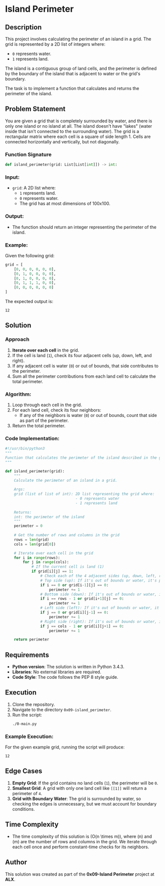 # Island Perimeter

## Description

This project involves calculating the perimeter of an island in a grid. The grid is represented by a 2D list of integers where:
- `0` represents water.
- `1` represents land.

The island is a contiguous group of land cells, and the perimeter is defined by the boundary of the island that is adjacent to water or the grid's boundary.

The task is to implement a function that calculates and returns the perimeter of the island.

## Problem Statement

You are given a grid that is completely surrounded by water, and there is only one island or no island at all. The island doesn't have "lakes" (water inside that isn't connected to the surrounding water). The grid is a rectangular matrix where each cell is a square of side length 1. Cells are connected horizontally and vertically, but not diagonally.

### Function Signature
```python
def island_perimeter(grid: List[List[int]]) -> int:
```

### Input:
- `grid`: A 2D list where:
  - `1` represents land.
  - `0` represents water.
  - The grid has at most dimensions of 100x100.

### Output:
- The function should return an integer representing the perimeter of the island.

### Example:

Given the following grid:

```python
grid = [
    [0, 0, 0, 0, 0, 0],
    [0, 1, 0, 0, 0, 0],
    [0, 1, 0, 0, 0, 0],
    [0, 1, 1, 1, 0, 0],
    [0, 0, 0, 0, 0, 0]
]
```

The expected output is:
```
12
```

## Solution

### Approach

1. **Iterate over each cell** in the grid.
2. If the cell is land (`1`), check its four adjacent cells (up, down, left, and right).
3. If any adjacent cell is water (`0`) or out of bounds, that side contributes to the perimeter.
4. Sum all the perimeter contributions from each land cell to calculate the total perimeter.

### Algorithm:
1. Loop through each cell in the grid.
2. For each land cell, check its four neighbors:
   - If any of the neighbors is water (`0`) or out of bounds, count that side as part of the perimeter.
3. Return the total perimeter.

### Code Implementation:
```python
#!/usr/bin/python3
"""
Function that calculates the perimeter of the island described in the grid.
"""

def island_perimeter(grid):
    """
    Calculate the perimeter of an island in a grid.
    
    Args:
    grid (list of list of int): 2D list representing the grid where:
                                - 0 represents water
                                - 1 represents land
    
    Returns:
    int: the perimeter of the island
    """
    perimeter = 0
    
    # Get the number of rows and columns in the grid
    rows = len(grid)
    cols = len(grid[0])

    # Iterate over each cell in the grid
    for i in range(rows):
        for j in range(cols):
            # If the current cell is land (1)
            if grid[i][j] == 1:
                # Check each of the 4 adjacent sides (up, down, left, right)
                # Top side (up): If it's out of bounds or water, it's part of the perimeter
                if i == 0 or grid[i-1][j] == 0:
                    perimeter += 1
                # Bottom side (down): If it's out of bounds or water, it's part of the perimeter
                if i == rows - 1 or grid[i+1][j] == 0:
                    perimeter += 1
                # Left side (left): If it's out of bounds or water, it's part of the perimeter
                if j == 0 or grid[i][j-1] == 0:
                    perimeter += 1
                # Right side (right): If it's out of bounds or water, it's part of the perimeter
                if j == cols - 1 or grid[i][j+1] == 0:
                    perimeter += 1

    return perimeter
```

## Requirements

- **Python version**: The solution is written in Python 3.4.3.
- **Libraries**: No external libraries are required.
- **Code Style**: The code follows the PEP 8 style guide.

## Execution

1. Clone the repository.
2. Navigate to the directory `0x09-island_perimeter`.
3. Run the script:
   ```bash
   ./0-main.py
   ```

### Example Execution:
For the given example grid, running the script will produce:
```
12
```

## Edge Cases

1. **Empty Grid**: If the grid contains no land cells (`1`), the perimeter will be `0`.
2. **Smallest Grid**: A grid with only one land cell like `[[1]]` will return a perimeter of `4`.
3. **Grid with Boundary Water**: The grid is surrounded by water, so checking the edges is unnecessary, but we must account for boundary conditions.

## Time Complexity

- The time complexity of this solution is \(O(n \times m)\), where \(n\) and \(m\) are the number of rows and columns in the grid. We iterate through each cell once and perform constant-time checks for its neighbors.

## Author

This solution was created as part of the **0x09-Island Perimeter** project at **ALX**.
